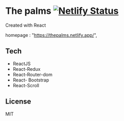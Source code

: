 # The palms           [![Netlify Status](https://api.netlify.com/api/v1/badges/afa0130a-6a9d-4c14-9f2f-72f57c1c8d63/deploy-status)](https://app.netlify.com/sites/thepalms/deploys)





Created with React




 homepage : "https://thepalms.netlify.app/",
    
    
    

## Tech

- ReactJS 
- React-Redux
- React-Router-dom 
- React- Bootstrap
- React-Scroll 




## License

MIT
